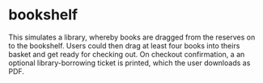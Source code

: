 # bookshelf
This simulates a library, whereby books are dragged from the reserves on to the bookshelf. Users could then drag at least four books into theirs basket and get ready for checking out.
On checkout confirmation, a an optional library-borrowing ticket is printed, which the user downloads as PDF.
